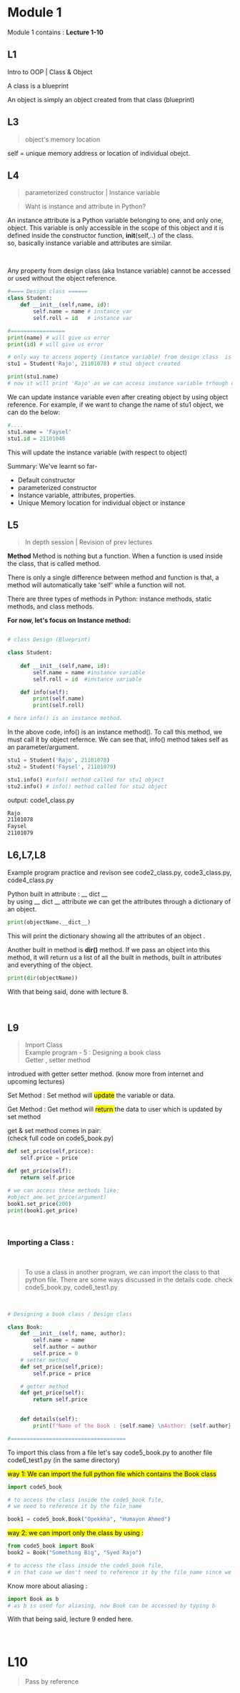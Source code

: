 # Module 1 
Module 1 contains : 
**Lecture 1-10**

## L1

Intro to OOP | Class & Object

A class is a blueprint

An object is simply an object created from that class (blueprint)




## L3

>object's memory location

self = unique memory address or location of individual obejct.





## L4
> parameterized constructor | Instance variable


> Waht is instance and attribute in Python?  

An instance attribute is a Python variable belonging to one, and only one, object. This variable is only accessible in the scope of this object and it is defined inside the constructor function, __init__(self,..) of the class.  
so, basically instance variable and attributes are similar.

<br>

Any property from design class (aka Instance variable) cannot be accessed or used without the object reference. 

```py
#==== Design class ======
class Student: 
    def __init__(self,name, id):
        self.name = name # instance var
        self.roll = id   # instance var

#=================
print(name) # will give us error
print(id) # will give us error

# only way to access poperty (instance variable) from design class  is through object reference.
stu1 = Student('Rajo', 21101078) # stu1 object created

print(stu1.name)
# now it will print 'Rajo' as we can access instance variable trhough object reference 


```

We can update instance variable even after creating object by using object reference. 
For example, if we want to change the name of stu1 object, we can do the below:
```py
#....
stu1.name = 'Faysel'
stu1.id = 21101048

```
This will update the instance variable (with respect to object)


Summary: We've learnt so far-   
* Default constructor 
* parameterized constructor
* Instance variable, attributes, properties.
* Unique Memory location for individual object or instance


## L5
> In depth session | Revision of prev lectures

**Method**
Method is nothing but a function. When a function is used inside the class, that is called method. 

There is only a single difference between method and function is that, a method will automatically take 'self' while a function will not. 

There are three types of methods in Python: instance methods, static methods, and class methods.

**For now, let's focus on Instance method:**

```py

# class Design (Blueprint)

class Student: 
    
    def __init__(self,name, id):
        self.name = name #instance variable
        self.roll = id  #instance variable

    def info(self):
        print(self.name)
        print(self.roll)

# here info() is an instance method.
```
In the above code, info() is an instance method(). To call this method, we must call it by object refernce. We can see that, info() method takes self as an parameter/argument.

```py
stu1 = Student('Rajo', 21101078)
stu2 = Student('Faysel', 21101079)

stu1.info() #info() method called for stu1 object
stu2.info() # info() method called for stu2 object
```
output:
code1_class.py

```cmd
Rajo
21101078
Faysel
21101079
```


## L6,L7,L8
Example program practice and revison
see code2_class.py, code3_class.py, code4_class.py


Python built in attribute : 
__ dict __   
by using __ dict __ attribute we can get the attributes through a dictionary of an object.

```py
print(objectName.__dict__)
```
This will print the dictionary showing all the attributes of an object .

Another built in method is **dir()** method. 
If we pass an object into this method, it will return us a list of all the built in methods, built in attributes and everything of the object.

```py
print(dir(objectName))
```

With that being said, done with lecture 8.

<br>


## L9  
  

> Import Class   
Example program - 5 : Designing a book class  
Getter , setter method


introdued with getter setter method. (know more from internet and upcoming lectures)  

Set Method
: Set method will <mark>update</mark> the variable or data.

Get Method
: Get method will <mark> return </mark>       the data to user which is updated by set method

get & set method comes in pair:  
(check full code on code5_book.py)

```py
def set_price(self,pricce):
    self.price = price

def get_price(self):
    return self.price

# we can access these methods like: 
#object_ame.set_price(argument)
book1.set_price(200)
print(book1.get_price)
```
<br>

### Importing a Class :
<br>    

> To use a class in another program, we can import the class to that python file. There are some ways discussed in the details code. check code5_book.py, code6_test1.py  

<br>  


```py
# Designing a book class / Design class

class Book:
    def __init__(self, name, author):
        self.name = name
        self.author = author
        self.price = 0
    # setter method
    def set_price(self,price):
        self.price = price

    # getter method
    def get_price(self):
        return self.price

    
    def details(self):
        print(f"Name of the Book : {self.name} \nAuthor: {self.author} \nPrice : {self.price}$")

#====================================
```


To import this class from a file let's say code5_book.py to another file code6_test1.py (in the same directory)

<mark>way 1: We can import the full python file which contains the Book class

```py
import code5_book

# to access the class inside the code5_book file,
# we need to reference it by the file_name

book1 = code5_book.Book("Opekkha", "Humayon Ahmed")

```

<mark>way 2: we can import only the class by using :

```py
from code5_book import Book
book2 = Book("Something Big", "Syed Rajo")

# to access the class inside the code5_book file,
# in that case we don't need to reference it by the file_name since we've imported the actual class Book

```

Know more about aliasing :

```py
import Book as b
# as b is used for aliasing, now Book can be accessed by typing b 
```

With that being said, lecture 9 ended here.

<br>


# L10
> Pass by reference